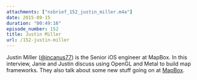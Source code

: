 ```yaml
---
attachments: ["nsbrief_152_justin_miller.m4a"]
date: 2015-09-15
duration: "00:49:16"
episode_number: 152
title: Justin Miller
url: /152-justin-miller
---
```

Justin Miller ([@incanus77](htto://twitter.com/incanus77)) is the Senior iOS engineer at MapBox. In this interview, Janie and Justin discuss using OpenGL and Metal to build map frameworks. They also talk about some new stuff going on at [MapBox](http://mapbox.com).
